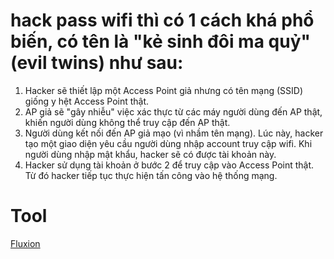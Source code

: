 # hack pass wifi thì có 1 cách khá phổ biến, có tên là "kẻ sinh đôi ma quỷ" (evil twins) như sau:
1. Hacker sẽ thiết lập một Access Point giả nhưng có tên mạng (SSID) giống y hệt Access Point thật.
2. AP giả sẽ "gây nhiễu" việc xác thực từ các máy người dùng đến AP thật, khiến người dùng không thể truy cập đến AP thật.
3. Người dùng kết nối đến AP giả mạo (vì nhầm tên mạng). Lúc này, hacker tạo một giao diện yêu cầu người dùng nhập account truy cập wifi. Khi người dùng nhập mật khẩu, hacker sẽ có được tài khoản này.
4. Hacker sử dụng tài khoản ở bước 2 để truy cập vào Access Point thật. Từ đó hacker tiếp tục thực hiện tấn công vào hệ thống mạng.
# Tool
[Fluxion](https://github.com/FluxionNetwork/fluxion)